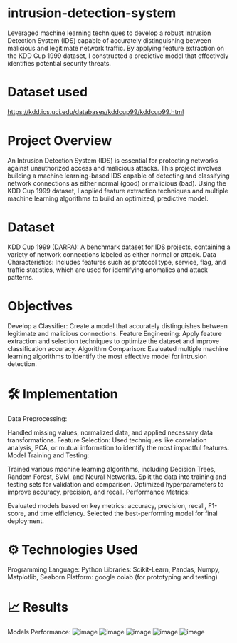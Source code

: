 # intrusion-detection-system
Leveraged machine learning techniques to develop a robust Intrusion Detection System (IDS) capable of accurately distinguishing between malicious and legitimate network traffic. By applying feature extraction on the KDD Cup 1999 dataset, I constructed a predictive model that effectively identifies potential security threats. 
# Dataset used
https://kdd.ics.uci.edu/databases/kddcup99/kddcup99.html

# Project Overview
An Intrusion Detection System (IDS) is essential for protecting networks against unauthorized access and malicious attacks. This project involves building a machine learning-based IDS capable of detecting and classifying network connections as either normal (good) or malicious (bad). Using the KDD Cup 1999 dataset, I applied feature extraction techniques and multiple machine learning algorithms to build an optimized, predictive model.

#  Dataset
KDD Cup 1999 (DARPA): A benchmark dataset for IDS projects, containing a variety of network connections labeled as either normal or attack.
Data Characteristics: Includes features such as protocol type, service, flag, and traffic statistics, which are used for identifying anomalies and attack patterns.

# Objectives
Develop a Classifier: Create a model that accurately distinguishes between legitimate and malicious connections.
Feature Engineering: Apply feature extraction and selection techniques to optimize the dataset and improve classification accuracy.
Algorithm Comparison: Evaluated multiple machine learning algorithms to identify the most effective model for intrusion detection.

# 🛠️ Implementation
Data Preprocessing:

Handled missing values, normalized data, and applied necessary data transformations.
Feature Selection: Used techniques like correlation analysis, PCA, or mutual information to identify the most impactful features.
Model Training and Testing:

Trained various machine learning algorithms, including Decision Trees, Random Forest, SVM, and Neural Networks.
Split the data into training and testing sets for validation and comparison.
Optimized hyperparameters to improve accuracy, precision, and recall.
Performance Metrics:

Evaluated models based on key metrics: accuracy, precision, recall, F1-score, and time efficiency.
Selected the best-performing model for final deployment.

# ⚙️ Technologies Used
Programming Language: Python
Libraries: Scikit-Learn, Pandas, Numpy, Matplotlib, Seaborn
Platform: google colab (for prototyping and testing)

# 📈 Results
Models Performance: 
![image](https://github.com/user-attachments/assets/9bbb1be8-0d09-4bb2-a47c-2460d86b1b26)
![image](https://github.com/user-attachments/assets/28ae9432-b40a-4c6d-a7b2-6f114916aef0)
![image](https://github.com/user-attachments/assets/8b2f8eab-66d7-4ce2-a150-74b8ceb7abdb)
![image](https://github.com/user-attachments/assets/34c2d776-1d66-42b1-8e8c-a8bdb76a4a29)
![image](https://github.com/user-attachments/assets/9897d019-e56f-4532-b757-903994f06260)




